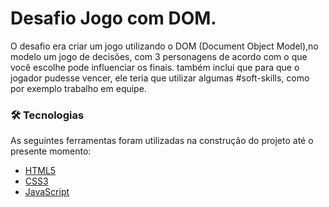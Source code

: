 # Desafio Jogo com DOM.

O desafio era criar um jogo utilizando o DOM (Document Object Model),no modelo um jogo de decisões, com 3 personagens de acordo com o que você escolhe pode influenciar os finais.
também inclui que para que o jogador pudesse vencer, ele teria que utilizar algumas #soft-skills, como por exemplo trabalho em equipe.

### 🛠 Tecnologias

As seguintes ferramentas foram utilizadas na construção do projeto até o presente momento:

- [HTML5](https://developer.mozilla.org/pt-BR/docs/Web/HTML/HTML5)
- [CSS3](https://developer.mozilla.org/pt-BR/docs/Web/CSS)
- [JavaScript](https://developer.mozilla.org/pt-BR/docs/Web/JavaScript)
